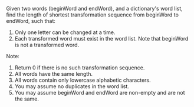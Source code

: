Given two words (beginWord and endWord), and a dictionary's word list, find the length of shortest transformation sequence from beginWord to endWord, such that:

1. Only one letter can be changed at a time.
2. Each transformed word must exist in the word list. Note that beginWord is not a transformed word.

Note:

1. Return 0 if there is no such transformation sequence.
2. All words have the same length.
3. All words contain only lowercase alphabetic characters.
4. You may assume no duplicates in the word list.
5. You may assume beginWord and endWord are non-empty and are not the same.
